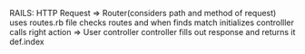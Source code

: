 RAILS:
HTTP Request
=> Router(considers path and method of request) uses routes.rb file
checks routes and when finds match initializes controlller
calls right action
=> User controller
controller fills out response and returns it
def.index
